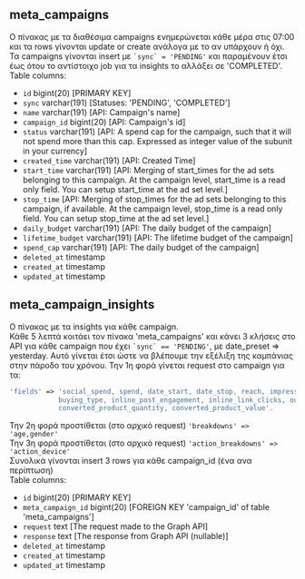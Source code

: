 ## meta_campaigns
Ο πίνακας με τα διαθέσιμα campaigns ενημερώνεται κάθε μέρα στις 07:00 και τα rows γίνονται update or create ανάλογα με το αν υπάρχουν ή όχι. Τα campaigns γίνονται insert με `` `sync` = 'PENDING' `` και παραμένουν έτσι έως ότου το αντίστοιχο job για τα insights το αλλάξει σε 'COMPLETED'.  
Table columns:  
- `id` bigint(20) [PRIMARY KEY]
- `sync` varchar(191) [Statuses: 'PENDING', 'COMPLETED']
- `name` varchar(191) [API: Campaign's name]
- `campaign_id` bigint(20) [API: Campaign's id]
- `status` varchar(191) [API: A spend cap for the campaign, such that it will not spend more than this cap. Expressed as integer value of the subunit in your currency]
- `created_time` varchar(191) [API: Created Time]
- `start_time` varchar(191) [API: Merging of start_times for the ad sets belonging to this campaign. At the campaign level, start_time is a read only field. You can setup start_time at the ad set level.]
- `stop_time` [API: Merging of stop_times for the ad sets belonging to this campaign, if available. At the campaign level, stop_time is a read only field. You can setup stop_time at the ad set level.]
- `daily_budget` varchar(191) [API: The daily budget of the campaign]
- `lifetime_budget` varchar(191) [API: The lifetime budget of the campaign]
- `spend_cap` varchar(191) [API: The daily budget of the campaign] 
- `deleted_at` timestamp
- `created_at` timestamp
- `updated_at` timestamp

## meta_campaign_insights
Ο πίνακας με τα insights για κάθε campaign.  
Κάθε 5 λεπτά κοιτάει τον πίνακα 'meta_campaigns' και κάνει 3 κλήσεις στο API για κάθε campaign που έχει `` `sync` == 'PENDING' ``, με date_preset => yesterday.
Αυτό γίνεται έτσι ώστε να βλέπουμε την εξέλιξη της καμπάνιας στην πάροδο του χρόνου.
Την 1η φορά γίνεται request στο campaign για τα:  
```php
'fields' => 'social_spend, spend, date_start, date_stop, reach, impressions, clicks, actions, conversions, conversion_values, 
            buying_type, inline_post_engagement, inline_link_clicks, outbound_clicks, frequency, age_targeting, 
            converted_product_quantity, converted_product_value'.
``` 
Την 2η φορά προστίθεται (στο αρχικό request) ``` 'breakdowns' => 'age,gender' ```  
Την 3η φορά προστίθεται (στο αρχικό request) ``` 'action_breakdowns' => 'action_device' ```  
Συνολικά γίνονται insert 3 rows για κάθε campaign_id (ένα ανα περίπτωση)  
Table columns:  
- `id` bigint(20) [PRIMARY KEY]
- `meta_campaign_id` bigint(20) [FOREIGN KEY 'campaign_id' of table 'meta_campaigns']
- `request` text [The request made to the Graph API]
- `response` text [The response from Graph API (nullable)]
- `deleted_at` timestamp 
- `created_at` timestamp 
- `updated_at` timestamp
